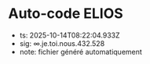 # Auto-code ELIOS
- ts: 2025-10-14T08:22:04.933Z
- sig: ∞.je.toi.nous.432.528
- note: fichier généré automatiquement